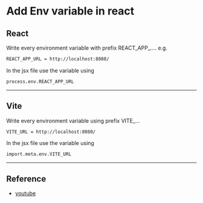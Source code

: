 # Add Env variable in react

## React

Write every environment variable with prefix REACT_APP_....
e.g.

```bash
REACT_APP_URL = http://localhost:8080/
```

In the jsx file use the variable using

```bash
process.env.REACT_APP_URL
```

---

## Vite

Write every environment variable using prefix VITE_...

```bash
VITE_URL = http://localhost:8080/
```

In the jsx file use the variable using

```bash
import.meta.env.VITE_URL
```

---

## Reference

- [youtube](https://www.youtube.com/shorts/r92aHr752Bg)
